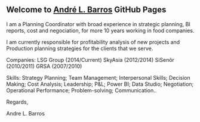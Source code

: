 ## Welcome to [André L. Barros](https://github.com/lbarrosandre) GitHub Pages

I am a Planning Coordinator with broad experience in strategic planning, BI reports, cost and negociation, for more 10 years working in food companies. 

I am currently responsible for profitability analysis of new projects and Production planning strategies for the clients that we serve.

Companies: 
LSG Group (2014/Current) 
SkyAsia (2012/2014) 
SiSenõr (2010/2011) 
GRSA (2007/2010)

Skills: Strategy Planning; Team Management; Interpersonal Skills; Decision Making; Cost Analysis; Leadership; P&L; Power BI; Data Studio; Negotiation; Operational Performance;  Problem-solving; Communication..

Regards,

Andre L. Barros
